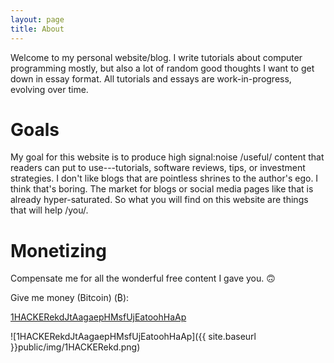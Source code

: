 ```yaml
---
layout: page
title: About
---
```


Welcome to my personal website/blog. I write tutorials about computer programming mostly, but also a lot of random good thoughts I want to get down in essay format. All tutorials and essays are work-in-progress, evolving over time.

# Goals

My goal for this website is to produce high signal:noise /useful/ content that readers can put to use---tutorials, software reviews, tips, or investment strategies. I don't like blogs that are pointless shrines to the author's ego. I think that's boring. The market for blogs or social media pages like that is already hyper-saturated. So what you will find on this website are things that will help /you/.

# Monetizing

Compensate me for all the wonderful free content I gave you. 🙃

Give me money (Bitcoin) (₿):

[1HACKERekdJtAagaepHMsfUjEatoohHaAp](bitcoin:1HACKERekdJtAagaepHMsfUjEatoohHaAp)

![1HACKERekdJtAagaepHMsfUjEatoohHaAp]({{ site.baseurl }}public/img/1HACKERekd.png)
